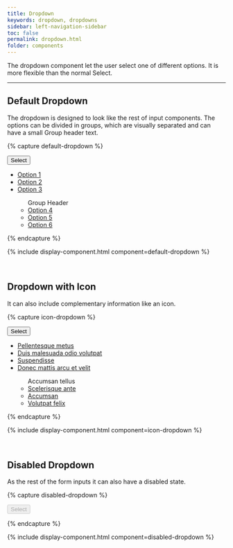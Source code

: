 ```yaml
---
title: Dropdown
keywords: dropdown, dropdowns
sidebar: left-navigation-sidebar
toc: false
permalink: dropdown.html
folder: components
---
```


The dropdown component let the user select one of different options. It is more flexible than the normal Select.

<hr />

## Default Dropdown

The dropdown is designed to look like the rest of input components. The options can be divided in groups, which are visually separated and can have a small Group header text.

{% capture default-dropdown %}
<div class="fd-dropdown">
    <button class="fd-dropdown__control" aria-controls="nNJnB279" aria-expanded="false" aria-haspopup="true">
        Select
    </button>
    <ul class="fd-dropdown__menu" aria-hidden="true" id="nNJnB279">
        <li><a href="#" class="fd-dropdown__item">Option 1</a></li>
        <li><a href="#" class="fd-dropdown__item">Option 2</a></li>
        <li><a href="#" class="fd-dropdown__item">Option 3</a></li>
        <ul class="fd-dropdown__group">
            <span class="fd-dropdown__separator" role="separator">Group Header</span>
            <li><a href="#" class="fd-dropdown__item">Option 4</a></li>
            <li><a href="#" class="fd-dropdown__item">Option 5</a></li>
            <li><a href="#" class="fd-dropdown__item">Option 6</a></li>
        </ul>
    </ul>
</div>

{% endcapture %}

{% include display-component.html component=default-dropdown %}

<br />

## Dropdown with Icon

It can also include complementary information like an icon.

{% capture icon-dropdown %}
<div class="fd-dropdown">
    <button class="fd-dropdown__control" aria-controls="aqn0K794" aria-expanded="false" aria-haspopup="true">
        <span class="fd-icon fd-icon--filter fd-dropdown__icon" role="presentation"></span>
        Select
    </button>
    <ul class="fd-dropdown__menu" aria-hidden="true" id="aqn0K794">
        <li><a href="#" class="fd-dropdown__item">Pellentesque metus</a></li>
        <li><a href="#" class="fd-dropdown__item">Duis malesuada odio volutpat</a></li>
        <li><a href="#" class="fd-dropdown__item">Suspendisse</a></li>
        <li><a href="#" class="fd-dropdown__item">Donec mattis arcu et velit</a></li>
        <ul class="fd-dropdown__group">
            <span class="fd-dropdown__separator" role="separator">Accumsan tellus</span>
            <li><a href="#" class="fd-dropdown__item">Scelerisque ante</a></li>
            <li><a href="#" class="fd-dropdown__item">Accumsan</a></li>
            <li><a href="#" class="fd-dropdown__item">Volutpat felix</a></li>
        </ul>
    </ul>
</div>
{% endcapture %}

{% include display-component.html component=icon-dropdown %}

<br />

## Disabled Dropdown

As the rest of the form inputs it can also have a disabled state.

{% capture disabled-dropdown %}
<div class="fd-dropdown">
    <button class="fd-dropdown__control" aria-controls="k4IHj455" aria-expanded="false" aria-haspopup="true" disabled>
        Select
    </button>
    <ul class="fd-dropdown__menu" aria-hidden="true" id="k4IHj455">
    </ul>
</div>
{% endcapture %}

{% include display-component.html component=disabled-dropdown %}

